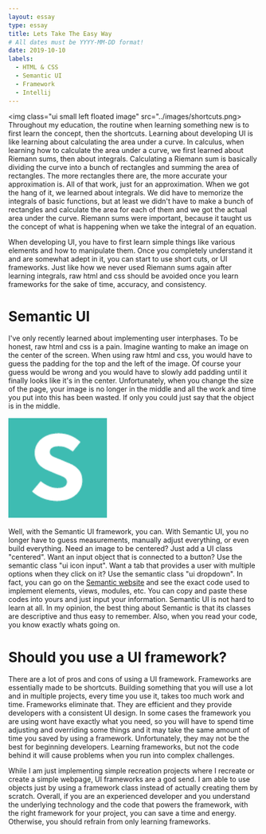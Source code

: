 ```yaml
---
layout: essay
type: essay
title: Lets Take The Easy Way
# All dates must be YYYY-MM-DD format!
date: 2019-10-10
labels:
  - HTML & CSS
  - Semantic UI
  - Framework
  - Intellij
---
```

<img class="ui small left floated image" src="../images/shortcuts.png>
 Throughout my education, the routine when learning something new is to first learn the concept, then the shortcuts. Learning about developing UI is like learning about calculating the area under a curve. In calculus, when learning how to calculate the area under a curve, we first learned about Riemann sums, then about integrals. Calculating a Riemann sum is basically dividing the curve into a bunch of rectangles and summing the area of rectangles. The more rectangles there are, the more accurate your approximation is. All of that work, just for an approximation. When we got the hang of it, we learned about integrals. We did have to memorize the integrals of basic functions, but at least we didn't have to make a bunch of rectangles and calculate the area for each of them and we got the actual area under the curve. Riemann sums were important, because it taught us the concept of what is happening when we take the integral of an equation.

 When developing UI, you have to first learn simple things like various elements and how to manipulate them. Once you completely understand it and are somewhat adept in it, you can start to use short cuts, or UI frameworks. Just like how we never used Riemann sums again after learning integrals, raw html and css should be avoided once you learn frameworks for the sake of time, accuracy, and consistency.

# Semantic UI
 I've only recently learned about implementing user interphases. To be honest, raw html and css is a pain. Imagine wanting to make an image on the center of the screen. When using raw html and css, you would have to guess the padding for the top and the left of the image. Of course your guess would be wrong and you would have to slowly add padding until it finally looks like it's in the center. Unfortunately, when you change the size of the page, your image is no longer in the middle and all the work and time you put into this has been wasted. If only you could just say that the object is in the middle.

<img class="ui small left floated image" src="../images/semanticLogo.png">

 Well, with the Semantic UI framework, you can. With Semantic UI, you no longer have to guess measurements, manually adjust everything, or even build everything. Need an image to be centered?  Just add a UI class "centered". Want an input object that is connected to a button? Use the semantic class "ui icon input". Want a tab that provides a user with multiple options when they click on it? Use the semantic class "ui dropdown". In fact, you can go on the <a href="https://semantic-ui.com" alt="Semantic website">Semantic website</a> and see the exact code used to implement elements, views, modules, etc. You can copy and paste these codes into yours and just input your information. Semantic UI is not hard to learn at all. In my opinion, the best thing about Semantic is that its classes are descriptive and thus easy to remember. Also, when you read your code, you know exactly whats going on.

# Should you use a UI framework?
There are a lot of pros and cons of using a UI framework. Frameworks are essentially made to be shortcuts. Building something that you will use a lot and in multiple projects, every time you use it, takes too much work and time. Frameworks eliminate that. They are efficient and they provide developers with a consistent UI design. In some cases the framework you are using wont have exactly what you need, so you will have to spend time adjusting and overriding some things and it may take the same amount of time you saved by using a framework. Unfortunately, they may not be the best for beginning developers. Learning frameworks, but not the code behind it will cause problems when you run into complex challenges.

While I am just implementing simple recreation projects where I recreate or create a simple webpage, UI frameworks are a god send. I am able to use objects just by using a framework class instead of actually creating them by scratch.  Overall, if you are an experienced developer and you understand the underlying technology and the code that powers the framework, with the right framework for your project, you can save a time and energy. Otherwise, you should refrain from only learning frameworks.
